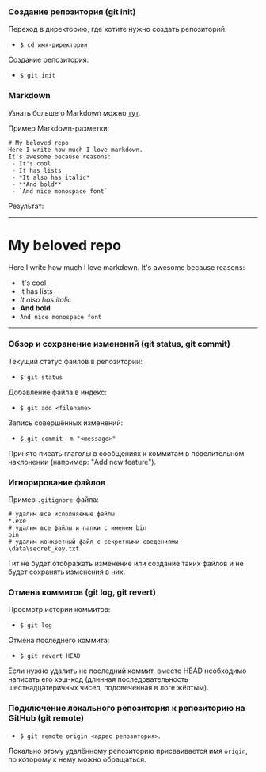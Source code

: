 ### Создание репозитория (git init)

Переход в директорию, где хотите нужно создать репозиторий:

- `$ cd имя-директории`

Создание репозитория:

- `$ git init`

### Markdown

Узнать больше о Markdown можно [тут](https://www.markdownguide.org).

Пример Markdown-разметки:

```
# My beloved repo
Here I write how much I love markdown.
It's awesome because reasons:
 - It's cool
 - It has lists
 - *It also has italic*
 - **And bold**
 - `And nice monospace font`
```

Результат:

--- 
# My beloved repo
Here I write how much I love markdown.
It's awesome because reasons:
 - It's cool
 - It has lists
 - *It also has italic*
 - **And bold**
 - `And nice monospace font`
---

### Обзор и сохранение изменений (git status, git commit)

Текущий статус файлов в репозитории:

- `$ git status`

Добавление файла в индекс:

- `$ git add <filename>`

Запись совершённых изменений:

- `$ git commit -m "<message>"`

Принято писать глаголы в сообщениях к коммитам в повелительном наклонении (например: "Add new feature").

### Игнорирование файлов

Пример `.gitignore`-файла:

```
# удалим все исполняемые файлы
*.exe
# удалим все файлы и папки с именем bin
bin
# удалим конкретный файл с секретными сведениями
\data\secret_key.txt
```

Гит не будет отображать изменение или создание таких файлов и не будет сохранять изменения в них.

### Отмена коммитов (git log, git revert)

Просмотр истории коммитов:

- `$ git log`

Отмена последнего коммита:

- `$ git revert HEAD`

Если нужно удалить не последний коммит, вместо HEAD необходимо написать его хэш-код (длинная последовательность шестнадцатеричных чисел, подсвеченная в логе жёлтым).

### Подключение локального репозитория к репозиторию на GitHub (git remote)

- `$ git remote origin <адрес репозитория>`.

Локально этому удалённому репозиторию присваивается имя `origin`, по которому к нему можно обращаться.
